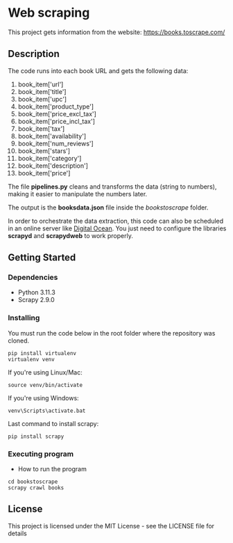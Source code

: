 # Web scraping

This project gets information from the website:
https://books.toscrape.com/

## Description

The code runs into each book URL and gets the following data:
1. book_item['url']
2. book_item['title'] 
3. book_item['upc'] 
4. book_item['product_type'] 
5. book_item['price_excl_tax']
6. book_item['price_incl_tax']
7. book_item['tax']
8. book_item['availability']
9. book_item['num_reviews']
10. book_item['stars']
11. book_item['category']
12. book_item['description']
13. book_item['price']

The file **pipelines.py** cleans and transforms the data (string to numbers), making it easier to manipulate the numbers later.

The output is the **booksdata.json** file inside the *bookstoscrape* folder.

In order to orchestrate the data extraction, this code can also be scheduled in an online server like [Digital Ocean](https://cloud.digitalocean.com/).
You just need to configure the libraries **scrapyd** and **scrapydweb** to work properly.

## Getting Started

### Dependencies

* Python 3.11.3
* Scrapy 2.9.0

### Installing

You must run the code below in the root folder where the repository was cloned.
```
pip install virtualenv
virtualenv venv
```
If you're using Linux/Mac: 
```
source venv/bin/activate
```
If you're using Windows:
```
venv\Scripts\activate.bat
```
Last command to install scrapy:
```
pip install scrapy
```
### Executing program

* How to run the program
```
cd bookstoscrape
scrapy crawl books
```

## License

This project is licensed under the MIT License - see the LICENSE file for details
